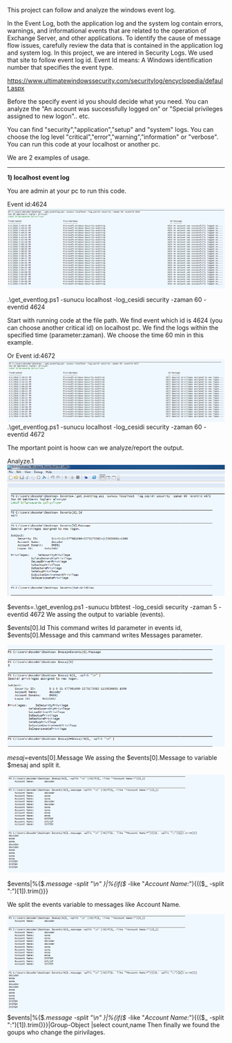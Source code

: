 This project can follow and analyze the windows event log. 

In the Event Log, both the application log and the system log contain errors, warnings, and informational events that are related to the operation of Exchange Server, and other applications. To identify the cause of message flow issues, carefully review the data that is contained in the application log and system log.
In this project, we are intered in Security Logs. We used that site to follow event log id. Event Id means: A Windows identification number that specifies the event type. 

https://www.ultimatewindowssecurity.com/securitylog/encyclopedia/default.aspx 


Before the specify event id you should decide what you need. You can analyze the "An account was successfully logged on" or "Special privileges assigned to new logon".. etc.

You can find "security","application","setup" and "system" logs. You can choose the log level "critical","error","warning","information" or "verbose". You can run this code at your localhost or another pc. 

We are 2 examples of usage.

----------------------------------------------------------------------------------------------------------------------

**1) localhost event log**

You are admin at your pc to run this code. 

Event id:4624 
![alt text](https://github.com/esmanurtufan/event-log-analyze/blob/master/screenshots/4624.PNG)

.\get_eventlog.ps1 -sunucu localhost -log_cesidi security -zaman 60 -eventid 4624

Start with running code at the file path. We find event which id is 4624 (you can choose another critical id) on localhost pc. We find the logs within the specified time (parameter:zaman). We choose the time 60 min in this example.

Or Event id:4672 
![alt text](https://github.com/esmanurtufan/event-log-analyze/blob/master/screenshots/4672.PNG)
.\get_eventlog.ps1 -sunucu localhost -log_cesidi security -zaman 60 -eventid 4672


The mportant point is hoow can we analyze/report the output. 

Analyze.1
![alt text](https://github.com/esmanurtufan/event-log-analyze/blob/master/screenshots/1.PNG)

$events=.\get_evenlog.ps1 -sunucu btbtest -log_cesidi security -zaman 5 -eventid 4672 
We assing the output to variable (events). 

$events[0].Id
This command writes Id parameter in events id,
$events[0].Message
and this cammand writes Messages parameter.

![alt text](https://github.com/esmanurtufan/event-log-analyze/blob/master/screenshots/2.PNG)

$mesaj=$events[0].Message
We assing the $events[0].Message to variable $mesaj and split it.


![alt text](https://github.com/esmanurtufan/event-log-analyze/blob/master/screenshots/3.PNG)

$events|%{$_.message -split "\n" }|%{if($_ -like "*Account Name:*"){(($_ -split "\:")[1]).trim()}} 

We split the events variable to messages like Account Name.

![alt text](https://github.com/esmanurtufan/event-log-analyze/blob/master/screenshots/3.PNG)
$events|%{$_.message -split "\n" }|%{if($_ -like "*Account Name:*"){(($_ -split "\:")[1]).trim()}}|Group-Object |select count,name
Then finally we found the goups who change the pirivilages.
